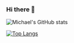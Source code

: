 ### Hi there 👋

![Michael's GitHub stats](https://github-readme-stats.vercel.app/api?username=michaelsong4399&count_private=true)

[![Top Langs](https://github-readme-stats.vercel.app/api/top-langs/?username=michaelsong4399&layout=compact)](https://github.com/anuraghazra/github-readme-stats)


<!--
**michaelsong4399/michaelsong4399** is a ✨ _special_ ✨ repository because its `README.md` (this file) appears on your GitHub profile.

Here are some ideas to get you started:

- 🔭 I’m currently working on ...
- 🌱 I’m currently learning ...
- 👯 I’m looking to collaborate on ...
- 🤔 I’m looking for help with ...
- 💬 Ask me about ...
- 📫 How to reach me: ...
- 😄 Pronouns: ...
- ⚡ Fun fact: ...
-->
